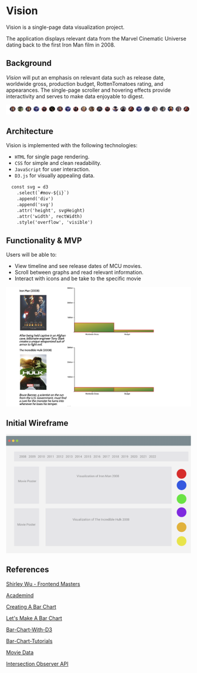 # Vision

Vision is a single-page data visualization project.

The application displays relevant data from the Marvel Cinematic Universe dating back to the first Iron Man film in 2008.

## Background

_Vision_ will put an emphasis on relevant data such as release date, worldwide gross, production budget, RottenTomatoes rating, and appearances. The single-page scroller and hovering effects provide interactivity and serves to make data enjoyable to digest.

![Nav](production_img/icon_nav.png)

## Architecture

Vision is implemented with the following technologies:

- `HTML` for single page rendering.
- `CSS` for simple and clean readability.
- `JavaScript` for user interaction.
- `D3.js` for visually appealing data.

```
  const svg = d3
    .select(`#mov-${i}`)
    .append('div')
    .append('svg')
    .attr('height', svgHeight)
    .attr('width', rectWidth)
    .style('overflow', 'visible')
```

## Functionality & MVP

Users will be able to:

- View timeline and see release dates of MCU movies.
- Scroll between graphs and read relevant information.
- Interact with icons and be take to the specific movie

![Example Data](production_img/example_data.png)

## Initial Wireframe

![Initial_Wireframe](production_img/initial_wireframe.png)

## References

[Shirley Wu - Frontend Masters](https://frontendmasters.com/courses/d3/)

[Academind](https://www.youtube.com/playlist?list=PL55RiY5tL51r1NlkJLzVhui1S480gnuNG)

[Creating A Bar Chart](https://codeburst.io/how-i-created-a-bar-chart-using-d3-js-data-visualization-library-7a1f1ee296e5)

[Let's Make A Bar Chart](https://observablehq.com/@d3/lets-make-a-bar-chart)

[Bar-Chart-With-D3](https://www.htmlgoodies.com/beyond/javascript/generate-a-bar-chart-with-d3.js.html)

[Bar-Chart-Tutorials](https://www.youtube.com/watch?v=BDpBAFvdjYo)

[Movie Data](boxofficemojo.com)

[Intersection Observer API](https://developer.mozilla.org/en-US/docs/Web/API/Intersection_Observer_API)
